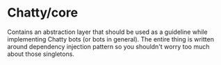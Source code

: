 # Chatty/core

Contains an abstraction layer that should be used as a guideline while implementing
Chatty bots (or bots in general). The entire thing is written around dependency
injection pattern so you shouldn't worry too much about those singletons.

